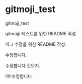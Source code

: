 # gitmoji_test
gitmoji_test

gitmojji 테스트를 위한 README 작성.

버그 수정을 위한 README 작성.

수정합니다.

수정합니다 깃모지.

!!!!!수정합니다
